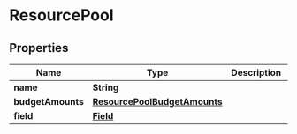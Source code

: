 
# ResourcePool

## Properties
Name | Type | Description | Notes
------------ | ------------- | ------------- | -------------
**name** | **String** |  |  [optional]
**budgetAmounts** | [**ResourcePoolBudgetAmounts**](ResourcePoolBudgetAmounts.md) |  |  [optional]
**field** | [**Field**](Field.md) |  |  [optional]



